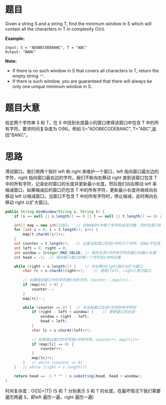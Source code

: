 # 题目

Given a string S and a string T, find the minimum window in S which will contain all the characters in T in complexity O(n).

**Example:**

```
Input: S = "ADOBECODEBANC", T = "ABC"
Output: "BANC"
```

**Note:**

- If there is no such window in S that covers all characters in T, return the empty string `""`.
- If there is such window, you are guaranteed that there will always be only one unique minimum window in S.

# 题目大意

给定两个字符串 S 和 T，在 S 中找到长度最小的窗口使得该窗口中包含 T 中的所有字符。要求时间复杂度为 O(N)。例如 S="ADOBECODEBANC", T="ABC",返回"BANC"。

# 思路

滑动窗口。我们用两个指针 left 和 right 来维护一个窗口，left 指向窗口最左边的字符，right 指向窗口最右边的字符。我们不断向右移动 right 直到该窗口包含 T 中的所有字符，记录此时窗口的长度并更新最小长度。然后我们向右移动 left 来缩减窗口，如果缩减后的窗口仍包含 T 中的所有字符，更新最小长度并继续向右移动 left 以缩减窗口。当窗口不包含 T 中的所有字符时，停止缩减，此时再向右移动 right 以扩大窗口。



```java
public String minWindow(String s, String t) {
    if (s == null || s.length() == 0 || t == null || t.length() == 0) return "";

    int[] map = new int[128];	// 初始保存t中每个字符的出现次数，同时在窗口移动的过程中map中的值会发生改变以记录当前窗口包含t中的哪些字符
    for (int i = 0; i < t.length(); i++) {
        map[t.charAt(i)]++;
    }
    int counter = t.length();	// 记录当前窗口包含t中的几个字符，初始s不包含t中的字符
    int left = 0, right = 0;
    int window = Integer.MAX_VALUE;	// 保存包含t中所有字符的窗口的最小长度
    int head = -1;	// 保存最小窗口的第一个字符在s中的位置

    while (right < s.length()) {	// 向右移动right指针以扩大窗口
        char rc = s.charAt(right++);	// 使用[left, right)表示窗口
        
        // 如果移进窗口中的字符是t中的字符，counter--,map[rc]--
        if (map[rc] > 0) {
            counter--;
        }
        map[rc]--;

        while (counter == 0) {	// 当当前窗口包含t中的所有字符时
            if (right - left < window) {	// 更新窗口的长度
                window = right - left;
                head = left;
            }
            char lc = s.charAt(left++);
            
            // 如果移出窗口的字符是t中的字符，counter++，map[lc]++
            if (map[lc] == 0) {
                counter++;
            }
            map[lc]++;
        }	// while (counter == 0)
    }	// while (right < s.length())

    return head == -1 ? "" : s.substring(head, head + window);
}
```

时间复杂度：O(|S|+|T|) (S 和 T 分别表示 S 和 T 的长度。在最坏情况下我们需要遍历两遍 S，即left 遍历一遍，right 遍历一遍)

